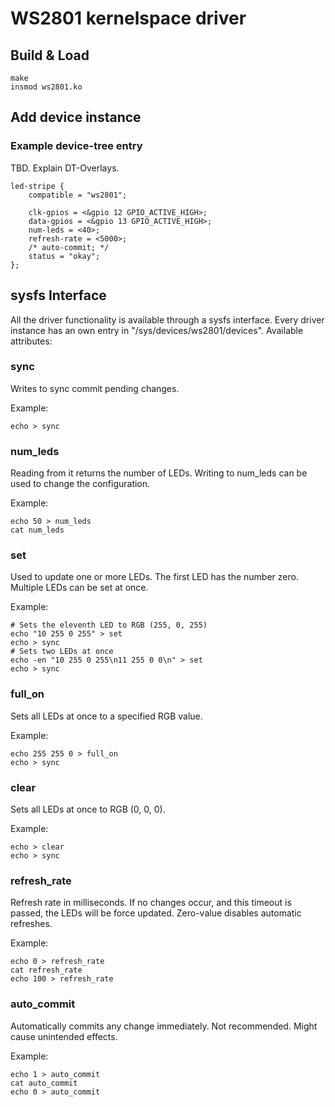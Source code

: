 WS2801 kernelspace driver
=========================

Build & Load
------------

    make
    insmod ws2801.ko

Add device instance
-------------------

### Example device-tree entry
TBD. Explain DT-Overlays.

    led-stripe {
        compatible = "ws2801";

        clk-gpios = <&gpio 12 GPIO_ACTIVE_HIGH>;
        data-gpios = <&gpio 13 GPIO_ACTIVE_HIGH>;
        num-leds = <40>;
        refresh-rate = <5000>;
        /* auto-commit; */
        status = "okay";
    };

sysfs Interface
---------------

All the driver functionality is available through a sysfs interface.  Every
driver instance has an own entry in "/sys/devices/ws2801/devices".  Available
attributes:

### sync
Writes to sync commit pending changes.

Example:

    echo > sync

### num_leds
Reading from it returns the number of LEDs.  Writing to num_leds can be used to change the configuration.

Example:

    echo 50 > num_leds
    cat num_leds

### set
Used to update one or more LEDs. The first LED has the number zero. Multiple LEDs can be set at once.

Example:

    # Sets the eleventh LED to RGB (255, 0, 255)
    echo "10 255 0 255" > set
    echo > sync
    # Sets two LEDs at once
    echo -en "10 255 0 255\n11 255 0 0\n" > set
    echo > sync

### full_on
Sets all LEDs at once to a specified RGB value.

Example:

    echo 255 255 0 > full_on
    echo > sync
    
### clear
Sets all LEDs at once to RGB (0, 0, 0).

Example:

    echo > clear
    echo > sync

### refresh_rate
Refresh rate in milliseconds. If no changes occur, and this timeout is passed, the LEDs will be force updated. Zero-value disables automatic refreshes.

Example:

    echo 0 > refresh_rate
    cat refresh_rate
    echo 100 > refresh_rate

### auto_commit
Automatically commits any change immediately. Not recommended. Might cause unintended effects.

Example:

    echo 1 > auto_commit
    cat auto_commit
    echo 0 > auto_commit

